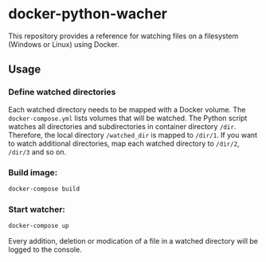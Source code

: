 # docker-python-wacher
This repository provides a reference for watching files on a filesystem (Windows or Linux) using Docker. 

## Usage
### Define watched directories
Each watched directory needs to be mapped with a Docker volume. The `docker-compose.yml` lists volumes that will be watched. The Python script watches all directories and subdirectories in container directory `/dir`. Therefore, the local directory `/watched_dir` is mapped to `/dir/1`. If you want to watch additional directories, map each watched directory to `/dir/2`, `/dir/3` and so on.

### Build image:
```sh
docker-compose build
```

### Start watcher:
```sh
docker-compose up
```
Every addition, deletion or modication of a file in a watched directory will be logged to the console.
